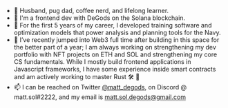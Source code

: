 - 👋 Husband, pug dad, coffee nerd, and lifelong learner.
- 👼 I'm a frontend dev with DeGods on the Solana blockchain.
- 👀 For the first 5 years of my career, I developed training software and optimization models that power analysis and planning tools for the Navy.
- 🌱 I’ve recently jumped into Web3 full time after building in this space for the better part of a year; I am always working on strengthening my dev portfolio with NFT projects on ETH and SOL and strengthening my core CS fundamentals. While I mostly build frontend applications in Javascript frameworks, I have some experience inside smart contracts and am actively working to master Rust 🛠 🦞 
- 📫 I can be reached on Twitter <a href="twitter.com/matt_degods">@matt_degods</a>, on Discord @ matt.sol#2222, and my email is matt.sol.degods@gmail.com

<!---
pfeifemc/pfeifemc is a ✨ special ✨ repository because its `README.md` (this file) appears on your GitHub profile.
You can click the Preview link to take a look at your changes.
--->
